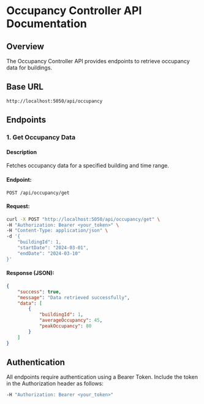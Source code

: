 # Occupancy Controller API Documentation

## Overview
The Occupancy Controller API provides endpoints to retrieve occupancy data for buildings.

## Base URL
```
http://localhost:5050/api/occupancy
```

## Endpoints

### 1. Get Occupancy Data

#### Description
Fetches occupancy data for a specified building and time range.

#### Endpoint:
```
POST /api/occupancy/get
```

#### Request:
```sh
curl -X POST "http://localhost:5050/api/occupancy/get" \
-H "Authorization: Bearer <your_token>" \
-H "Content-Type: application/json" \
-d '{
    "buildingId": 1,
    "startDate": "2024-03-01",
    "endDate": "2024-03-10"
}'
```

#### Response (JSON):
```json
{
    "success": true,
    "message": "Data retrieved successfully",
    "data": [
        {
            "buildingId": 1,
            "averageOccupancy": 45,
            "peakOccupancy": 80
        }
    ]
}
```

## Authentication
All endpoints require authentication using a Bearer Token. Include the token in the Authorization header as follows:
```sh
-H "Authorization: Bearer <your_token>"
```

